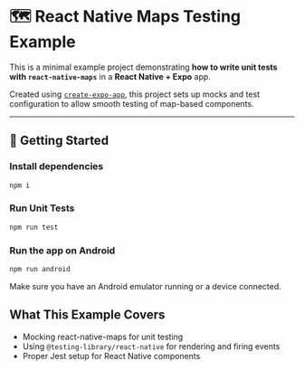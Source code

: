 # 🗺️ React Native Maps Testing Example

This is a minimal example project demonstrating **how to write unit tests with `react-native-maps`** in a **React Native + Expo** app.

Created using [`create-expo-app`](https://docs.expo.dev/get-started/create-a-new-app/), this project sets up mocks and test configuration to allow smooth testing of map-based components.

---

## 🚀 Getting Started

### Install dependencies

```bash
npm i
```

### Run Unit Tests

```bash
npm run test
```

### Run the app on Android

```bash
npm run android
```

Make sure you have an Android emulator running or a device connected.

## What This Example Covers

- Mocking react-native-maps for unit testing
- Using `@testing-library/react-native` for rendering and firing events
- Proper Jest setup for React Native components
